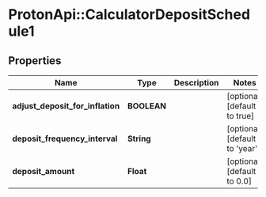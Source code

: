 # ProtonApi::CalculatorDepositSchedule1

## Properties
Name | Type | Description | Notes
------------ | ------------- | ------------- | -------------
**adjust_deposit_for_inflation** | **BOOLEAN** |  | [optional] [default to true]
**deposit_frequency_interval** | **String** |  | [optional] [default to &#39;year&#39;]
**deposit_amount** | **Float** |  | [optional] [default to 0.0]


